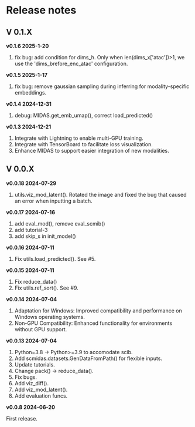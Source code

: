 # Release notes

## V 0.1.X

**v0.1.6 2025-1-20**

1. fix bug: add condition for dims_h. Only when  len(dims_x['atac'])>1, we use the 'dims_brefore_enc_atac' configuration.

**v0.1.5 2025-1-17**

1. fix bug: remove gaussian sampling during inferring for modality-specific embeddings.

**v0.1.4 2024-12-31**

1. debug: MIDAS.get_emb_umap(), correct load_predicted()

**v0.1.3 2024-12-21**

1. Integrate with Lightning to enable multi-GPU training.
2. Integrate with TensorBoard to facilitate loss visualization.
3. Enhance MIDAS to support easier integration of new modalities.

## V 0.0.X

**v0.0.18 2024-07-29**

1. utils.viz_mod_latent(). Rotated the image and fixed the bug that caused an error when inputting a batch.

**v0.0.17  2024-07-16**

1. add eval_mod(), remove eval_scmib()
2. add tutorial-3
3. add skip_s in init_model()

**v0.0.16  2024-07-11**

1. Fix utils.load_predicted(). See #5.

**v0.0.15  2024-07-11**

1. Fix reduce_data()
2. Fix utils.ref_sort(). See #9.

**v0.0.14  2024-07-04**

1. Adaptation for Windows: Improved compatibility and performance on Windows operating systems.
2. Non-GPU Compatibility: Enhanced functionality for environments without GPU support.

**v0.0.13  2024-07-04**

1. Python=3.8 -> Python>=3.9 to accomodate scib.
2. Add scmidas.datasets.GenDataFromPath() for flexible inputs.
3. Update tutorials.
4. Change pack() -> reduce_data().
5. Fix bugs.
6. Add viz_diff().
7. Add viz_mod_latent().
8. Add evaluation funcs.

**v0.0.8  2024-06-20**

First release.
